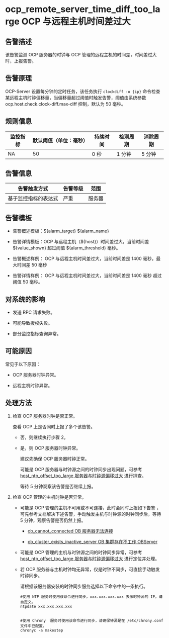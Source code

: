 ocp_remote_server_time_diff_too_large OCP 与远程主机时间差过大
=========================================================================

**告警描述**
-----------------------------

该告警监测 OCP 服务器的时钟与 OCP 管理的远程主机的时间差，时间差过大时，上报告警。

告警原理
-------------------------

OCP-Server 设置每分钟的定时任务，该任务执行 `clockdiff -o {ip}` 命令检查某远程主机时钟偏移量，当偏移量超过阈值时触发告警，阈值由系统参数 ocp.host.check.clock-diff.max-diff 控制，默认为 50 毫秒。

**规则信息**
-----------------------------

| 监控指标 | 默认阈值（单位：毫秒） | 持续时间 | 检测周期 | 消除周期 |
|------|-------------|------|------|------|
| NA   | 50          | 0 秒  | 1 分钟 | 5 分钟 |

**告警信息**
-----------------------------

|   告警触发方式   | 告警等级 | 范围  |
|------------|------|-----|
| 基于监控指标的表达式 | 严重   | 服务器 |

**告警模板**
-----------------------------

* 告警概述模板：\${alarm_target} \${alarm_name}

* 告警详情模板：OCP 与远程主机（\${host}）时间差过大，当前时间差 \${value_shown} 超过阈值 ${alarm_threshold} 毫秒。

* 告警概述样例： OCP 与远程主机时间差过大，当前时间差是 1400 毫秒，最大时间差 50 毫秒

* 告警详情样例： OCP 与远程主机时间差过大，当前时间差是 1400 毫秒 超过阈值 50 毫秒。

**对系统的影响**
-------------------------------

* 发送 RPC 请求失败。

* 可能导致授权失败。

* 部分监控指标查询异常。

可能原因
-------------------------

常见于以下原因：

* OCP 服务器时钟异常。

* 远程主机时钟异常。

处理方法
-------------------------

1. 检查 OCP 服务器时钟是否正常。

   查看 OCP 上是否同时上报了多个该告警。
   * 否，则继续执行步骤 2。

   * 是，则 OCP 服务器时钟异常。

     建议先确保 OCP 服务器时钟正常。

     可能是 OCP 服务器与时钟源之间的时钟同步出现问题，可参考 [host_ntp_offset_too_large 服务器与时钟源偏移过大](20.host_ntp_offset_too_large.md) 进行排查。

     等待 5 分钟观察该告警是否继续上报。

2. 检查 OCP 管理的主机时钟是否异常。

   * 可能是 OCP 管理的主机不可用或不可连接，此时会同时上报如下告警 ，可先参考文档解决下述告警，手动触发主机与时钟源的时钟同步后，等待 5 分钟，观察告警是否仍然上报。

     * [ob_cannot_connected OB 服务器无法连接](../2.ob-alert/1.ob_cannot_connected.md)

     * [ob_cluster_exists_inactive_server OB 集群存在不工作 OBServer](../2.ob-alert/4.ob_cluster_exists_inactive_server.md)

   * 可能是 OCP 管理的主机与时钟源之间的时钟同步异常，可参考 [host_ntp_offset_too_large 服务器与时钟源偏移过大](20.host_ntp_offset_too_large.md) 进行定位并处理。

   * 若 OCP 服务器与主机时钟均无异常，仅是时钟不同步，可直接手动触发时钟同步。

     请根据该服务器安装的时钟同步服务选择以下命令中的一条执行。

     ```shell
     #使用 NTP 服务时使用该命令进行同步，xxx.xxx.xxx.xxx 表示时钟源的 IP，请自定义。
     ntpdate xxx.xxx.xxx.xxx
     
     
     #使用 Chrony  服务时使用该命令进行同步，请确保钟源是在 /etc/chrony.conf 文件中已配置。
     chronyc -a makestep
     ```
